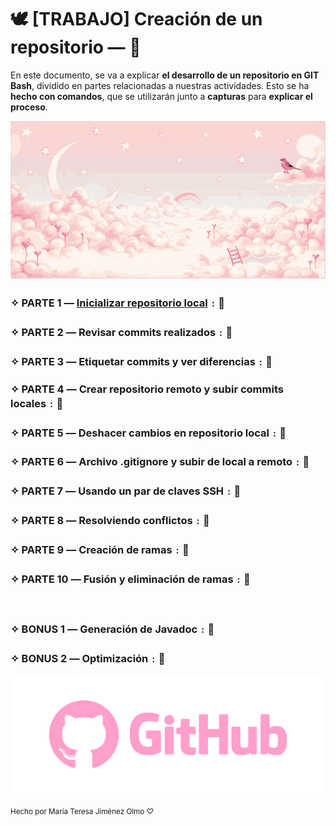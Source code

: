 # 🕊 [**TRABAJO**] Creación de un repositorio ― 🌸

En este documento, se va a explicar **el desarrollo de un repositorio en GIT Bash**, dividido en partes relacionadas a nuestras actividades. Esto se ha **hecho con comandos**, que se utilizarán junto a **capturas** para **explicar el proceso**.

![cutiebanner](https://github.com/divinegarden/pruebas-teresa/blob/master/apuntes/imagenesProyecto/cutie_banner.gif)

### ✧ PARTE 1 ― [Inicializar repositorio local](https://github.com/divinegarden/pruebas-teresa/blob/master/apuntes/parte1.MD)﹕🍶
### ✧ PARTE 2 ― Revisar commits realizados﹕🌾
### ✧ PARTE 3 ― Etiquetar commits y ver diferencias﹕🌼
### ✧ PARTE 4 ― Crear repositorio remoto y subir commits locales﹕🎀
### ✧ PARTE 5 ― Deshacer cambios en repositorio local﹕🐰
### ✧ PARTE 6 ― Archivo .gitignore y subir de local a remoto﹕🍰
### ✧ PARTE 7 ― Usando un par de claves SSH﹕🍥
### ✧ PARTE 8 ― Resolviendo conflictos﹕🎍
### ✧ PARTE 9 ― Creación de ramas﹕🔔
### ✧ PARTE 10 ― Fusión y eliminación de ramas﹕🍨

<br/>

### ✧ BONUS 1 ― Generación de Javadoc﹕📜
### ✧ BONUS 2 ― Optimización﹕🍙

![pink](https://github.com/divinegarden/pruebas-teresa/blob/master/apuntes/imagenesProyecto/pinkgithub.png)

<sub> Hecho por María Teresa Jiménez Olmo ♡ </sub>
